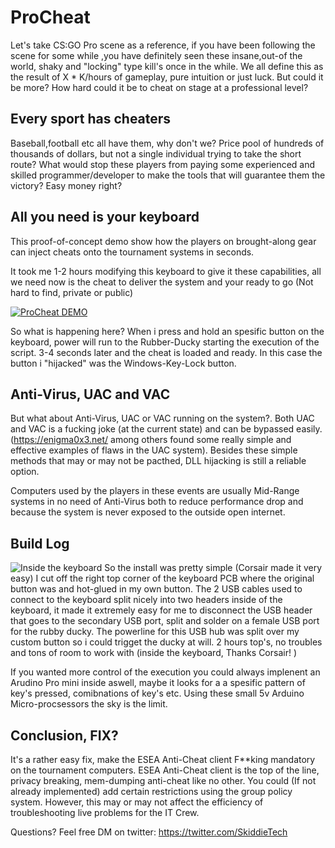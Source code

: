 # ProCheat
Let's take CS:GO Pro scene as a reference, if you have been following the scene for some while ,you have definitely 
seen these insane,out-of the world, shaky and "locking" type kill's once in the while. We all define this as the result of X * K/hours of gameplay,
pure intuition or just luck. But could it be more? How hard could it be to cheat on stage at a professional level?


## Every sport has cheaters
Baseball,football etc all have them, why don't we?
Price pool of hundreds of thousands of dollars, but not a single individual trying to take the short route?
What would stop these players from paying some experienced and skilled programmer/developer to make the tools that will guarantee them the victory?
Easy money right?


## All you need is your keyboard
This proof-of-concept demo show how the players on brought-along gear can inject cheats onto the tournament systems in seconds.

It took me 1-2 hours modifying this keyboard to give it these capabilities, all we need now is the cheat to deliver the system and your ready to go
(Not hard to find, private or public) 

[![ProCheat DEMO](http://vvcap.com/img/h9k9YqY8Lrt.png)](https://www.youtube.com/watch?v=CvkHaOqkhxI-Y "Pro Cheat Demo")

So what is happening here?
When i press and hold an spesific button on the keyboard, power will run to the Rubber-Ducky starting the execution of the script.
3-4 seconds later and the cheat is loaded and ready. 
In this case the button i "hijacked" was the Windows-Key-Lock button. 

## Anti-Virus, UAC and VAC
But what about Anti-Virus, UAC or VAC running on the system?.
Both UAC and VAC is a fucking joke (at the current state) and can be bypassed easily.
(https://enigma0x3.net/ among others found some really simple and effective examples of flaws in the UAC system).
Besides these simple methods that may or may not be pacthed, DLL hijacking is still a reliable option.

Computers used by the players in these events are usually Mid-Range systems in no need of Anti-Virus
both to reduce performance drop and because the system is never exposed to the outside open internet. 


## Build Log
![Inside the keyboard](https://github.com/SkiddieTech/ProCheat/blob/master/Images/01.jpg)
So the install was pretty simple (Corsair made it very easy)
I cut off the right top corner of the keyboard PCB where the original button was and hot-glued in my own button.
The 2 USB cables used to connect to the keyboard split nicely into two headers inside of the keyboard, it made it extremely easy for me to disconnect the USB header that goes to the secondary USB port, split and solder on a female USB port for the rubby ducky. The powerline for this USB hub was split over my custom button so i could trigget the ducky at will. 
2 hours top's, no troubles and tons of room to work with (inside the keyboard, Thanks Corsair! )

If you wanted more control of the execution you could always implenent an Arudino Pro mini inside aswell, maybe it looks for a a spesific pattern of key's pressed, comibnations of key's etc.
Using these small 5v Arduino Micro-procsessors the sky is the limit. 

## Conclusion, FIX?
It's a rather easy fix, make the ESEA Anti-Cheat client F**king mandatory on the tournament computers. 
ESEA Anti-Cheat client is the top of the line, privacy breaking, mem-dumping anti-cheat like no other.
You could (If not already implemented) add certain restrictions using the group policy system. However, this may or may not affect the efficiency of troubleshooting live problems for the IT Crew. 


Questions?
Feel free DM on twitter: https://twitter.com/SkiddieTech
